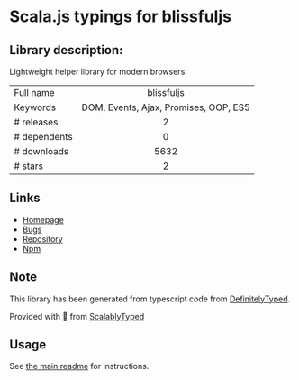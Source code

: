 
# Scala.js typings for blissfuljs


## Library description:
Lightweight helper library for modern browsers.

|                    |                 |
| ------------------ | :-------------: |
| Full name          | blissfuljs |
| Keywords           | DOM, Events, Ajax, Promises, OOP, ES5 |
| # releases         | 2 |
| # dependents       | 0 |
| # downloads        | 5632 |
| # stars            | 2 |

## Links
- [Homepage](http://blissfuljs.com)
- [Bugs](https://github.com/LeaVerou/bliss/issues)
- [Repository](https://github.com/LeaVerou/bliss)
- [Npm](https://www.npmjs.com/package/blissfuljs)
    


## Note
This library has been generated from typescript code from [DefinitelyTyped](https://definitelytyped.org).

Provided with :purple_heart: from [ScalablyTyped](https://github.com/oyvindberg/ScalablyTyped)

## Usage
See [the main readme](../../readme.md) for instructions.


